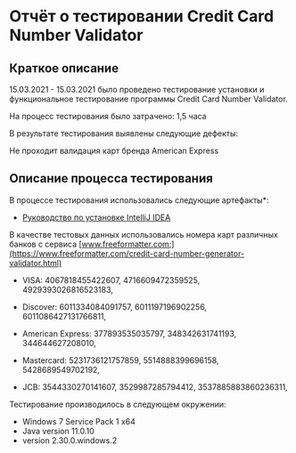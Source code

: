 # Отчёт о тестировании Credit Card Number Validator
## Краткое описание
15.03.2021 - 15.03.2021 было проведено тестирование установки и функциональное тестирование программы Credit Card Number Validator.

На процесс тестирования было затрачено: 1,5 часa

В результате тестирования выявлены следующие дефекты:

Не проходит валидация карт бренда American Express
## Описание процесса тестирования
В процессе тестирования использовались следующие артефакты*:

* [Руководство по установке IntelliJ IDEA](https://github.com/netology-code/javaqa-homeworks/blob/master/intro/idea.md)

В качестве тестовых данных использовались номера карт различных банков с сервиса [www.freeformatter.com:](https://www.freeformatter.com/credit-card-number-generator-validator.html)

* VISA: 
4067818455422607,
4716609472359525,
4929393026816523183,

* Discover: 
6011334084091757,
6011197196902256,
6011086427131766811,

* American Express: 
377893535035797,
348342631741193,
344644627208010,
* Mastercard: 
5231736121757859,
5514888399696158,
5428689549702192,
* JCB: 
3544330270141607,
3529987285794412,
3537885883860236311,

Тестирование производилось в следующем окружении:

* Windows 7 Service Pack 1 x64
* Java version 11.0.10
* version 2.30.0.windows.2
